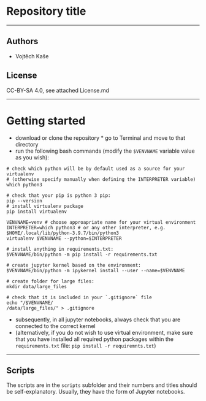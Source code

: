 #  Repository title
---
## Authors
* Vojtěch Kaše


## License
CC-BY-SA 4.0, see attached License.md

---
# Getting started

* download or clone the repository
* go to Terminal and move to that directory
* run the following bash commands (modify the `$VENVNAME` variable value as you wish):
```
# check which python will be by default used as a source for your virtualenv
# (otherwise specify manually when defining the INTERPRETER variable)
which python3

# check that your pip is python 3 pip:
pip --version
# install virtualenv package
pip install virtualenv

VENVNAME=venv # choose approapriate name for your virtual environment
INTERPRETER=which python3 # or any other interpreter, e.g. $HOME/.local/lib/python-3.9.7/bin/python3
virtualenv $VENVNAME --python=$INTERPRETER

# install anything in requirements.txt:
$VENVNAME/bin/python -m pip install -r requirements.txt 

# create jupyter kernel based on the environment:
$VENVNAME/bin/python -m ipykernel install --user --name=$VENVNAME

# create folder for large files:
mkdir data/large_files

# check that it is included in your `.gitignore` file
echo "/$VENVNAME/
/data/large_files/" > .gitignore

```

* subsequently, in all jupyter notebooks, always check that you are connected to the correct kernel 
* (alternatively, if you do not wish to use virtual environment, make sure that you have installed all required python packages within the `requirements.txt` file: `pip install -r requiremnts.txt`)

---
## Scripts 
The scripts are in the `scripts` subfolder and their numbers and titles should be self-explanatory. Usually, they have the form of Jupyter notebooks.
